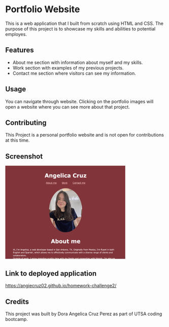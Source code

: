 # Portfolio Website

This is a web application that I built from scratch using HTML and CSS. The purpose of this project is to showcase my skills and abilities to potential employes.

## Features
- About me section with information about myself and my skills.
- Work section with examples of my previous projects.
- Contact me section where visitors can see my information.

## Usage 

You can navigate through website. Clicking on the portfolio images will open a website where you can see more about that project.

## Contributing

This Project is a personal portfolio website and is not open for contributions at this time.

## Screenshot
<img width="378" alt="Screen Shot 2023-05-30 at 11 36 33 PM" src="https://github.com/angiecruz02/homework-challenge2/blob/main/assets/Porftolio-screenshot.png">

## Link to deployed application
https://angiecruz02.github.io/homework-challenge2/

## Credits
This project was built by Dora Angelica Cruz Perez as part of UTSA coding bootcamp.
